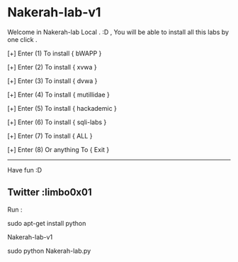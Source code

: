 # Nakerah-lab-v1
Welcome in Nakerah-lab Local . :D  , You will be able to install all this labs by one click .
 
 [+] Enter (1) To install { bWAPP      }
 
 [+] Enter (2) To install { xvwa       }
 
 [+] Enter (3) To install { dvwa       }
 
 [+] Enter (4) To install { mutillidae }
 
 [+] Enter (5) To install { hackademic }
 
 [+] Enter (6) To install { sqli-labs  }
 
 [+] Enter (7) To install { ALL        }
 
 [+] Enter (8) Or anything To  { Exit  }
 
 -----------------------------
 Have fun :D 

Twitter :limbo0x01
------------------------------
Run : 

sudo apt-get install python

Nakerah-lab-v1

sudo python Nakerah-lab.py
